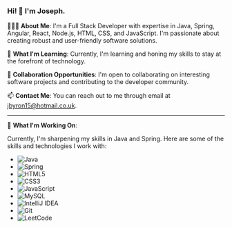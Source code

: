 ### Hi! 👋 I'm Joseph.

🤵🏾‍♂️ **About Me**:
I'm a Full Stack Developer with expertise in Java, Spring, Angular, React, Node.js, HTML, CSS, and JavaScript. I'm passionate about creating robust and user-friendly software solutions.

🌱 **What I'm Learning**:
Currently, I'm learning and honing my skills to stay at the forefront of technology.

💼 **Collaboration Opportunities**:
I'm open to collaborating on interesting software projects and contributing to the developer community.

📫 **Contact Me**:
You can reach out to me through email at [jbyron15@hotmail.co.uk](mailto:jbyron15@hotmail.co.uk).

---

🔭 **What I'm Working On**:

Currently, I'm sharpening my skills in Java and Spring. Here are some of the skills and technologies I work with:

- ![Java](https://img.shields.io/badge/-Java-%23ED8B00.svg?&style=for-the-badge&logo=java&logoColor=white&style=flat-circle) 
- ![Spring](https://img.shields.io/badge/-Spring-%236DB33F.svg?&style=for-the-badge&logo=spring&logoColor=white&style=flat-circle)
- ![HTML5](https://img.shields.io/badge/-HTML5-%23E34F26.svg?&style=for-the-badge&logo=html5&logoColor=white&style=flat-circle)
- ![CSS3](https://img.shields.io/badge/-CSS3-%231572B6.svg?&style=for-the-badge&logo=css3&logoColor=white&style=flat-circle) 
- ![JavaScript](https://img.shields.io/badge/-JavaScript-%23F7DF1E.svg?&style=for-the-badge&logo=javascript&logoColor=black&style=flat-circle)
- ![MySQL](https://img.shields.io/badge/-MySQL-%234479A1.svg?&style=for-the-badge&logo=mysql&logoColor=white&style=flat-circle) 
- ![IntelliJ IDEA](https://img.shields.io/badge/-IntelliJ_IDEA-%23000000.svg?&style=for-the-badge&logo=intellij-idea&logoColor=white&style=flat-circle)
- ![Git](https://img.shields.io/badge/-Git-%23F05032.svg?&style=for-the-badge&logo=git&logoColor=white&style=flat-circle) 
- ![LeetCode](https://img.shields.io/badge/-LeetCode-%23FAF0E6.svg?&style=for-the-badge&logo=leetcode&logoColor=black&style=flat-circle)
